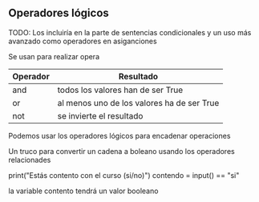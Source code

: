 ## Operadores lógicos

TODO: Los incluiría en la parte de sentencias condicionales y un uso más avanzado como operadores en asiganciones

Se usan para realizar opera

|Operador|Resultado
|---|---|
|and| todos los valores han de ser True
|or| al menos uno de los valores ha de ser True
|not| se invierte el resultado

Podemos usar los operadores lógicos para encadenar operaciones




Un truco para convertir un cadena  a boleano usando los operadores relacionades

print("Estás contento con el curso (si/no)")
contendo = input() == "si"


la variable contento tendrá un valor booleano